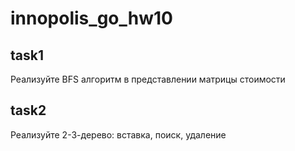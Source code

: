 # innopolis_go_hw10

## task1

Реализуйте BFS алгоритм в представлении матрицы стоимости

## task2

Реализуйте 2-3-дерево: вставка, поиск, удаление
